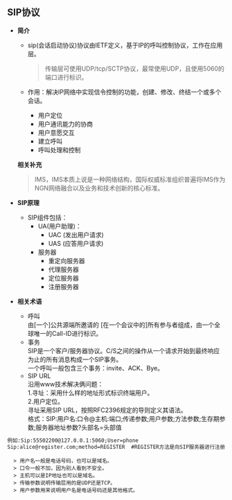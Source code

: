 ## SIP协议 ##
- **简介**
  - sip(会话启动协议)协议由IETF定义，基于IP的呼叫控制协议，工作在应用层。
    > 传输层可使用UDP/tcp/SCTP协议，最常使用UDP，且使用5060的端口进行标识。

  - 作用：解决IP网络中实现信令控制的功能，创建、修改、终结一个或多个会话。
    - 用户定位
    - 用户通讯能力的协商
    - 用户意愿交互
    - 建立呼叫
    - 呼叫处理和控制
   
  **相关补充**
  > IMS，IMS本质上说是一种网络结构，国际权威标准组织普遍将IMS作为NGN网络融合以及业务和技术创新的核心标准。

- **SIP原理**
  - SIP组件包括：
    - UA(用户助理)：
      - UAC (发出用户请求)
      - UAS (应答用户请求)
    - 服务器
      - 重定向服务器
      - 代理服务器
      - 定位服务器
      - 注册服务器
- **相关术语**
  - 呼叫  
    由[一个]公共源端所邀请的 [在一个会议中的]所有参与者组成，由一个全球唯一的Call-ID进行标识。
  - 事务  
    SIP是一个客户/服务器协议。C/S之间的操作从一个请求开始到最终响应为止的所有消息构成一个SIP事务。  
    一个呼叫一般包含三个事务：invite、ACK、Bye。
  - SIP URL   
    沿用www技术解决俩问题：  
    1.寻址：采用什么样的地址形式标识终端用户。  
    2.用户定位。  
    寻址采用SIP URL，按照RFC2396规定的导则定义其语法。     
    格式：SIP:用户名:口令@主机:端口;传递参数;用户参数;方法参数;生存期参数;服务器地址参数?头部名=头部值  

```html
例如:Sip:55502200@127.0.0.1:5060;User=phone
Sip:alice@register.com;method=REGISTER  #REGISTER方法是向SIP服务器进行注册的
```   


      > 用户名一般是电话号码，也可以是域名。  
      > 口令一般不加，因为别人看到不安全。  
      > 主机可以是IP地址也可以是域名。  
      > 传输参数说明传输层用的是UDP还是TCP。  
      > 用户参数用来说明用户名是电话号码还是其他格式。

  
  
           


